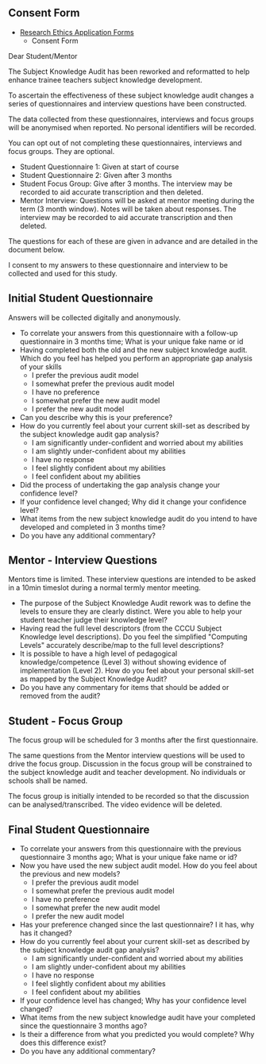 Consent Form
------------

* [Research Ethics Application Forms](https://www.canterbury.ac.uk/research-and-consultancy/governance-and-ethics/research-ethics-panel-application-forms.aspx)
    * Consent Form

Dear Student/Mentor

The Subject Knowledge Audit has been reworked and reformatted to help enhance trainee teachers subject knowledge development.

To ascertain the effectiveness of these subject knowledge audit changes a series of questionnaires and interview questions have been constructed.

The data collected from these questionnaires, interviews and focus groups will be anonymised when reported. No personal identifiers will be recorded.

You can opt out of not completing these questionnaires, interviews and focus groups. They are optional.

* Student Questionnaire 1: Given at start of course
* Student Questionnaire 2: Given after 3 months
* Student Focus Group: Give after 3 months. The interview may be recorded to aid accurate transcription and then deleted.
* Mentor Interview: Questions will be asked at mentor meeting during the term (3 month window). Notes will be taken about responses. The interview may be recorded to aid accurate transcription and then deleted.

The questions for each of these are given in advance and are detailed in the document below.

I consent to my answers to these questionnaire and interview to be collected and used for this study.


Initial Student Questionnaire
-----------------------------

Answers will be collected digitally and anonymously.

* To correlate your answers from this questionnaire with a follow-up questionnaire in 3 months time; What is your unique fake name or id
* Having completed both the old and the new subject knowledge audit. Which do you feel has helped you perform an appropriate gap analysis of your skills
    * I prefer the previous audit model
    * I somewhat prefer the previous audit model
    * I have no preference
    * I somewhat prefer the new audit model
    * I prefer the new audit model
* Can you describe why this is your preference?
* How do you currently feel about your current skill-set as described by the subject knowledge audit gap analysis?
    * I am significantly under-confident and worried about my abilities
    * I am slightly under-confident about my abilities
    * I have no response
    * I feel slightly confident about my abilities
    * I feel confident about my abilities
* Did the process of undertaking the gap analysis change your confidence level?
* If your confidence level changed; Why did it change your confidence level?
* What items from the new subject knowledge audit do you intend to have developed and completed in 3 months time?
* Do you have any additional commentary?



Mentor - Interview Questions
----------------------------

Mentors time is limited. These interview questions are intended to be asked in a 10min timeslot during a normal termly mentor meeting.

* The purpose of the Subject Knowledge Audit rework was to define the levels to ensure they are clearly distinct. Were you able to help your student teacher judge their knowledge level?
* Having read the full level descriptors (from the CCCU Subject Knowledge level descriptions). Do you feel the simplified "Computing Levels" accurately describe/map to the full level descriptions?
* It is possible to have a high level of pedagogical knowledge/competence (Level 3) without showing evidence of implementation (Level 2). How do you feel about your personal skill-set as mapped by the Subject Knowledge Audit?
* Do you have any commentary for items that should be added or removed from the audit?


Student - Focus Group
---------------------

The focus group will be scheduled for 3 months after the first questionnaire.

The same questions from the Mentor interview questions will be used to drive the focus group.
Discussion in the focus group will be constrained to the subject knowledge audit and teacher development. No individuals or schools shall be named.

The focus group is initially intended to be recorded so that the discussion can be analysed/transcribed. The video evidence will be deleted.


Final Student Questionnaire
---------------------------

* To correlate your answers from this questionnaire with the previous questionnaire 3 months ago; What is your unique fake name or id?
* Now you have used the new subject audit model. How do you feel about the previous and new models?
    * I prefer the previous audit model
    * I somewhat prefer the previous audit model
    * I have no preference
    * I somewhat prefer the new audit model
    * I prefer the new audit model
* Has your preference changed since the last questionnaire? I it has, why has it changed?
* How do you currently feel about your current skill-set as described by the subject knowledge audit gap analysis?
    * I am significantly under-confident and worried about my abilities
    * I am slightly under-confident about my abilities
    * I have no response
    * I feel slightly confident about my abilities
    * I feel confident about my abilities
* If your confidence level has changed; Why has your confidence level changed?
* What items from the new subject knowledge audit have your completed since the questionnaire 3 months ago?
* Is their a difference from what you predicted you would complete? Why does this difference exist?
* Do you have any additional commentary?

